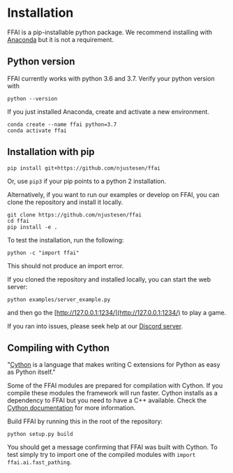 # Installation
FFAI is a pip-installable python package. We recommend installing with [Anaconda](https://docs.anaconda.com/anaconda/install/) but it is not a requirement. 

## Python version
FFAI currently works with python 3.6 and 3.7.
Verify your python version with 
```
python --version
```
If you just installed Anaconda, create and activate a new environment. 
```
conda create --name ffai python=3.7
conda activate ffai
```

## Installation with pip
```
pip install git+https://github.com/njustesen/ffai
```
Or, use ```pip3``` if your pip points to a python 2 installation.

Alternatively, if you want to run our examples or develop on FFAI, you can clone the repository and install it locally.
```
git clone https://github.com/njustesen/ffai
cd ffai
pip install -e .
```
To test the installation, run the following:
```
python -c "import ffai"
```
This should not produce an import error.

If you cloned the repository and installed locally, you can start the web server:
```
python examples/server_example.py 
```
and then go the [http://127.0.0.1:1234/](http://127.0.0.1:1234/) to play a game.

If you ran into issues, please seek help at our [Discord server](https://discord.gg/MTXMuae).

## Compiling with Cython
"[Cython](https://github.com/cython/cython) is a language that makes writing C extensions for Python as easy as Python itself."

Some of the FFAI modules are prepared for compilation with Cython. If you compile these modules the framework will run faster. Cython installs as a dependency to FFAI but you need to have a C++ available. Check the [Cython documentation](https://cython.readthedocs.io/en/latest/) for more information. 

Build FFAI by running this in the root of the repository: 
```
python setup.py build 
```
You should get a message confirming that FFAI was built with Cython. To test simply try to import one of the compiled modules with `import ffai.ai.fast_pathing`. 
